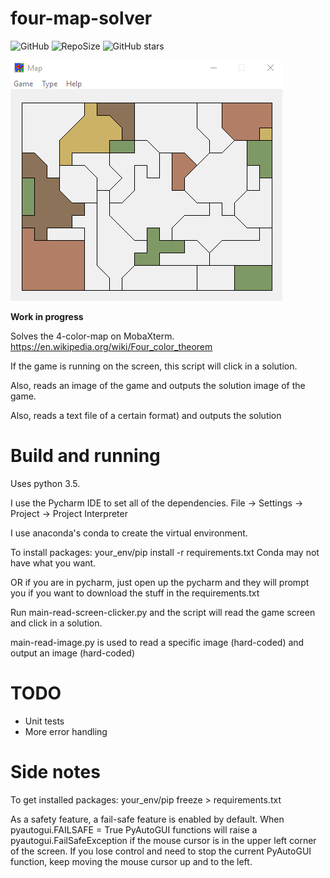# four-map-solver
![GitHub](https://img.shields.io/github/license/LK00100100/four-map-solver)
![RepoSize](https://img.shields.io/github/repo-size/LK00100100/four-map-solver.svg)
![GitHub stars](https://img.shields.io/github/stars/LK00100100/four-map-solver.svg?style=social)

![alt text](https://raw.githubusercontent.com/LK00100100/four-map-solver/master/map-solver-demo.gif "Demo")

**Work in progress**

Solves the 4-color-map on MobaXterm.
https://en.wikipedia.org/wiki/Four_color_theorem

If the game is running on the screen, this script will click in a solution.

Also, reads an image of the game and outputs the solution image of the game.

Also, reads a text file of a certain format) and outputs the solution

# Build and running

Uses python 3.5.

I use the Pycharm IDE to set all of the dependencies.
File -> Settings -> Project -> Project Interpreter

I use anaconda's conda to create the virtual environment.

To install packages:
    your_env/pip install -r requirements.txt
Conda may not have what you want.

OR if you are in pycharm, just open up the pycharm and they will prompt you if you want to download the stuff in the requirements.txt 

Run main-read-screen-clicker.py and the script will read the game screen and click in a solution.

main-read-image.py is used to read a specific image (hard-coded) and output an image (hard-coded)

# TODO

- Unit tests
- More error handling

# Side notes

To get installed packages:
your_env/pip freeze > requirements.txt

As a safety feature, a fail-safe feature is enabled by default.
When pyautogui.FAILSAFE = True
PyAutoGUI functions will raise a pyautogui.FailSafeException if the mouse cursor is in the upper left corner of the screen.
If you lose control and need to stop the current PyAutoGUI function, keep moving the mouse cursor up and to the left. 

